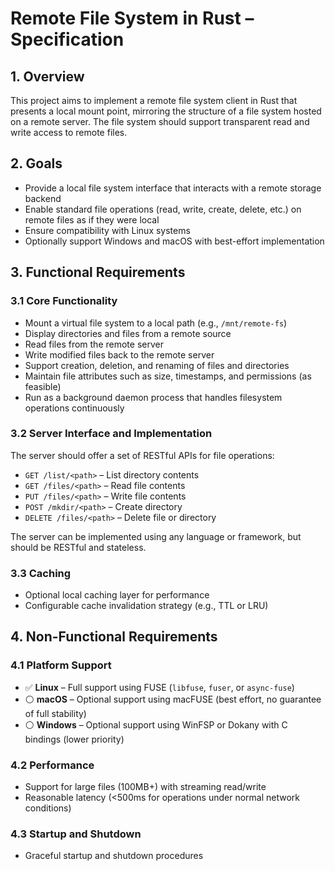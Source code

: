 # Remote File System in Rust – Specification

## 1. Overview

This project aims to implement a remote file system client in Rust that presents a local mount point, mirroring the structure of a file system hosted on a remote server. The file system should support transparent read and write access to remote files.

## 2. Goals

- Provide a local file system interface that interacts with a remote storage backend
- Enable standard file operations (read, write, create, delete, etc.) on remote files as if they were local
- Ensure compatibility with Linux systems
- Optionally support Windows and macOS with best-effort implementation

## 3. Functional Requirements

### 3.1 Core Functionality

- Mount a virtual file system to a local path (e.g., `/mnt/remote-fs`)
- Display directories and files from a remote source
- Read files from the remote server
- Write modified files back to the remote server
- Support creation, deletion, and renaming of files and directories
- Maintain file attributes such as size, timestamps, and permissions (as feasible)
- Run as a background daemon process that handles filesystem operations continuously

### 3.2 Server Interface and Implementation

The server should offer a set of RESTful APIs for file operations:

- `GET /list/<path>` – List directory contents
- `GET /files/<path>` – Read file contents
- `PUT /files/<path>` – Write file contents
- `POST /mkdir/<path>` – Create directory
- `DELETE /files/<path>` – Delete file or directory

The server can be implemented using any language or framework, but should be RESTful and stateless.

### 3.3 Caching

- Optional local caching layer for performance
- Configurable cache invalidation strategy (e.g., TTL or LRU)

## 4. Non-Functional Requirements

### 4.1 Platform Support

- ✅ **Linux** – Full support using FUSE (`libfuse`, `fuser`, or `async-fuse`)
- ⚪ **macOS** – Optional support using macFUSE (best effort, no guarantee of full stability)
- ⚪ **Windows** – Optional support using WinFSP or Dokany with C bindings (lower priority)

### 4.2 Performance

- Support for large files (100MB+) with streaming read/write
- Reasonable latency (<500ms for operations under normal network conditions)

### 4.3 Startup and Shutdown

- Graceful startup and shutdown procedures
